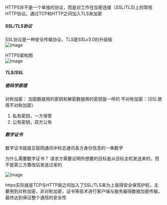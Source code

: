 HTTPS并不是一个单独的协议，而是对工作在加密连接（SSL/TLS)上的常规HTTP协议。通过TCP和HTTP之间加入TLS来加密

##### SSL/TLS协议
SSL协议是一种安全传输协议，TLS是SSLv3.0的升级版  
![image](https://github.com/sariel20/StudyNotes/blob/master/Android相关/img/https.png)  

HTTPS架构图  
![image](https://github.com/sariel20/StudyNotes/blob/master/Android相关/img/https2.png)  

##### TLS/SSL
##### 密码学原理
对称加密：
加密数据用的密钥和解密数据用的密钥是一样的
不对称加密：（SSL使用不对称加密）
1. 私有密钥，一方保管
2. 公有密钥，双方公有 

##### 数字证书
数字证书就是互联网通讯中标志通讯各方身份信息的一串数字

为什么需要数字证书？
请求方需要证明所想要的目标是从目标主机发送来的，而不是第三方篡改后发送过来的

![image](https://github.com/sariel20/StudyNotes/blob/master/Android相关/img/https3.png)  

https实际就是TCP与HTTP层之间加入了SSL/TLS来为上层得安全保驾护航，主要用到对称加密，非对称加密，证书等技术进行客户端与服务器得数据加密传输，最终达到保证整个通信的安全性